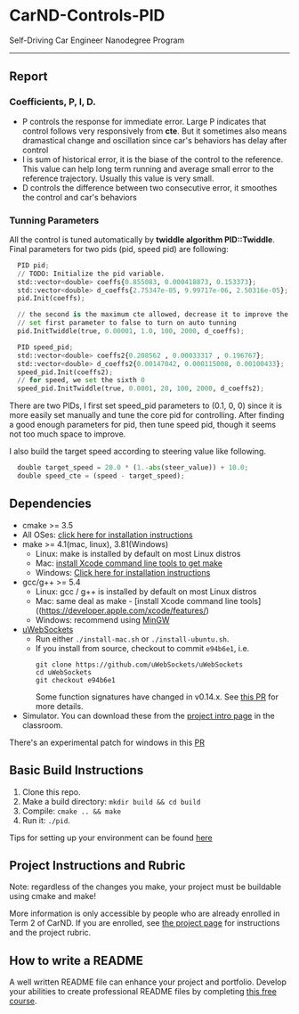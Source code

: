 # CarND-Controls-PID
Self-Driving Car Engineer Nanodegree Program

---

## Report


### Coefficients, P, I, D.

* P controls the response for immediate error.
  Large P indicates that control follows very responsively from **cte**.
  But it sometimes also means dramastical change and oscillation since car's behaviors has delay after control
* I is sum of historical error, it is the biase of the control to the reference.
  This value can help long term running and average small error to the reference trajectory.
  Usually this value is very small.
* D controls the difference between two consecutive error, it smoothes the control and car's behaviors


### Tunning Parameters

All the control is tuned automatically by **twiddle algorithm PID::Twiddle**.
Final parameters for two pids (pid, speed pid) are following:

```python
  PID pid;
  // TODO: Initialize the pid variable.
  std::vector<double> coeffs{0.855083, 0.000418873, 0.153373};
  std::vector<double> d_coeffs{2.75347e-05, 9.99717e-06, 2.50316e-05};
  pid.Init(coeffs);

  // the second is the maximum cte allowed, decrease it to improve the quality
  // set first parameter to false to turn on auto tunning
  pid.InitTwiddle(true, 0.00001, 1.0, 100, 2000, d_coeffs);

  PID speed_pid;
  std::vector<double> coeffs2{0.208562 , 0.00033317 , 0.196767};
  std::vector<double> d_coeffs2{0.00147042, 0.000115008, 0.00100433};
  speed_pid.Init(coeffs2);
  // for speed, we set the sixth 0
  speed_pid.InitTwiddle(true, 0.0001, 20, 100, 2000, d_coeffs2);
```

There are two PIDs, I first set speed_pid parameters to (0.1, 0, 0) since it is more easily set manually
and tune the core pid for controlling. After finding a good enough parameters for pid, then tune speed pid,
though it seems not too much space to improve.

I also build the target speed according to steering value like following.

```python
  double target_speed = 20.0 * (1.-abs(steer_value)) + 10.0;
  double speed_cte = (speed - target_speed);
```


## Dependencies

* cmake >= 3.5
 * All OSes: [click here for installation instructions](https://cmake.org/install/)
* make >= 4.1(mac, linux), 3.81(Windows)
  * Linux: make is installed by default on most Linux distros
  * Mac: [install Xcode command line tools to get make](https://developer.apple.com/xcode/features/)
  * Windows: [Click here for installation instructions](http://gnuwin32.sourceforge.net/packages/make.htm)
* gcc/g++ >= 5.4
  * Linux: gcc / g++ is installed by default on most Linux distros
  * Mac: same deal as make - [install Xcode command line tools]((https://developer.apple.com/xcode/features/)
  * Windows: recommend using [MinGW](http://www.mingw.org/)
* [uWebSockets](https://github.com/uWebSockets/uWebSockets)
  * Run either `./install-mac.sh` or `./install-ubuntu.sh`.
  * If you install from source, checkout to commit `e94b6e1`, i.e.
    ```
    git clone https://github.com/uWebSockets/uWebSockets
    cd uWebSockets
    git checkout e94b6e1
    ```
    Some function signatures have changed in v0.14.x. See [this PR](https://github.com/udacity/CarND-MPC-Project/pull/3) for more details.
* Simulator. You can download these from the [project intro page](https://github.com/udacity/self-driving-car-sim/releases) in the classroom.

There's an experimental patch for windows in this [PR](https://github.com/udacity/CarND-PID-Control-Project/pull/3)

## Basic Build Instructions

1. Clone this repo.
2. Make a build directory: `mkdir build && cd build`
3. Compile: `cmake .. && make`
4. Run it: `./pid`.

Tips for setting up your environment can be found [here](https://classroom.udacity.com/nanodegrees/nd013/parts/40f38239-66b6-46ec-ae68-03afd8a601c8/modules/0949fca6-b379-42af-a919-ee50aa304e6a/lessons/f758c44c-5e40-4e01-93b5-1a82aa4e044f/concepts/23d376c7-0195-4276-bdf0-e02f1f3c665d)


## Project Instructions and Rubric

Note: regardless of the changes you make, your project must be buildable using
cmake and make!

More information is only accessible by people who are already enrolled in Term 2
of CarND. If you are enrolled, see [the project page](https://classroom.udacity.com/nanodegrees/nd013/parts/40f38239-66b6-46ec-ae68-03afd8a601c8/modules/f1820894-8322-4bb3-81aa-b26b3c6dcbaf/lessons/e8235395-22dd-4b87-88e0-d108c5e5bbf4/concepts/6a4d8d42-6a04-4aa6-b284-1697c0fd6562)
for instructions and the project rubric.

## How to write a README
A well written README file can enhance your project and portfolio.  Develop your abilities to create professional README files by completing [this free course](https://www.udacity.com/course/writing-readmes--ud777).

